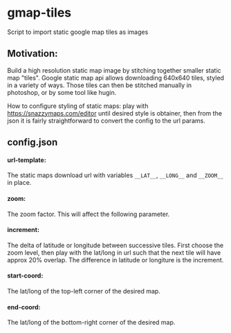 # gmap-tiles
Script to import static google map tiles as images

## Motivation:
Build a high resolution static map image by stitching together smaller static map "tiles". Google static map api allows downloading 640x640 tiles, styled in a variety of ways. Those tiles can then be stitched manually in photoshop, or by some tool like hugin.

How to configure styling of static maps: play with https://snazzymaps.com/editor until desired style is obtainer, then from the json it is fairly straightforward to convert the config to the url params.

## config.json

#### url-template:
The static maps download url with variables `__LAT__`, `__LONG__` and `__ZOOM__` in place.

#### zoom:
The zoom factor. This will affect the following parameter.

#### increment:
The delta of latitude or longitude between successive tiles. First choose the zoom level, then play with the lat/long in url such that the next tile will have approx 20% overlap. The difference in latitude or longiture is the increment.

#### start-coord:
The lat/long of the top-left corner of the desired map.

#### end-coord:
The lat/long of the bottom-right corner of the desired map.
